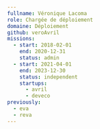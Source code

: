 ```yaml
---
fullname: Véronique Lacoma
role: Chargée de déploiement
domaine: Déploiement
github: veroAvril
missions:
  - start: 2018-02-01
    end: 2020-12-31
    status: admin
  - start: 2021-04-01
    end: 2023-12-30
    status: independent
    startups:
      - avril
      - deveco
previously:
  - eva
  - reva
---
```

